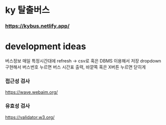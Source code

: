 # ky 탈출버스

### https://kybus.netlify.app/

# development ideas

버스정보 매일 특정시간대에 refresh -> csv로 혹은 DBMS 이용해서 저장
dropdown 구현해서 버스번호 누르면 버스 시간표 출력, 바깥쪽 혹은 X버튼 누르면 닫히게



### 접근성 검사
https://wave.webaim.org/
### 유효성 검사
https://validator.w3.org/
